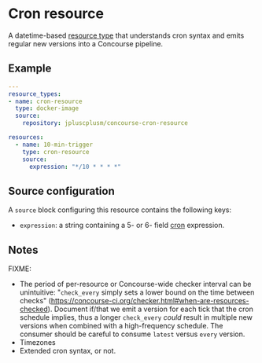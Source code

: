 # Cron resource

A datetime-based [resource type](https://concourse-ci.org/implementing-resource-types.html) that understands cron syntax and emits regular new versions into a Concourse pipeline.

## Example

```yaml
---
resource_types:
- name: cron-resource
  type: docker-image
  source:
    repository: jpluscplusm/concourse-cron-resource

resources:
  - name: 10-min-trigger
    type: cron-resource
    source:
      expression: "*/10 * * * *"
```

## Source configuration

A `source` block configuring this resource contains the following keys:

- `expression`: a string containing a 5- or 6- field [cron](https://en.wikipedia.org/wiki/Cron#CRON_expression) expression.

## Notes

FIXME:

- The period of per-resource or Concourse-wide checker interval can be unintuitive: "`check_every` simply sets a lower bound on the time between checks" (https://concourse-ci.org/checker.html#when-are-resources-checked). Document if/that we emit a version for each tick that the cron schedule implies, thus a longer `check_every` *could* result in multiple new versions when combined with a high-frequency schedule. The consumer should be careful to consume `latest` versus `every` version.
- Timezones
- Extended cron syntax, or not.
